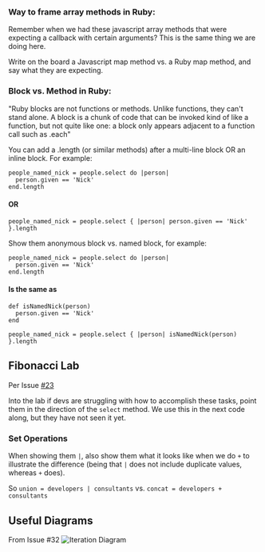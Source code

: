 ### Way to frame array methods in Ruby:
Remember when we had these javascript array methods that were expecting a callback with certain arguments? This is the same thing we are doing here.

Write on the board a Javascript map method vs. a Ruby map method, and say what they are expecting.

### Block vs. Method in Ruby:

"Ruby blocks are not functions or methods. Unlike functions, they can't stand alone. A block is a chunk of code that can be invoked kind of like a function, but not quite like one: a block only appears adjacent to a function call such as .each"

You can add a .length (or similar methods) after a multi-line block OR an inline block. For example:

```
people_named_nick = people.select do |person|
  person.given == 'Nick'
end.length
```

#### OR

```
people_named_nick = people.select { |person| person.given == 'Nick' }.length
```
Show them anonymous block vs. named block, for example:
```
people_named_nick = people.select do |person|
  person.given == 'Nick'
end.length
```

#### Is the same as

```
def isNamedNick(person)
  person.given == 'Nick'
end

people_named_nick = people.select { |person| isNamedNick(person) }.length
```

## Fibonacci Lab

  Per Issue [#23](https://git.generalassemb.ly/ga-wdi-boston/ruby-array-methods/issues/23)

  Into the lab if devs are struggling with how to accomplish these tasks, point them in the direction of the `select` method. We use this in the next code along, but they have not seen it yet.

### Set Operations

When showing them `|`, also show them what it looks like when we do `+` to illustrate the difference (being that `|` does not include duplicate values, whereas `+` does).

So `union = developers | consultants` vs. `concat = developers + consultants`

## Useful Diagrams

From Issue #32 ![Iteration Diagram](https://git.generalassemb.ly/storage/user/3667/files/280ede68-9487-11e7-8179-20976e1cdd04)
